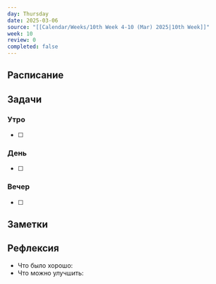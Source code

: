 ```yaml
---
day: Thursday
date: 2025-03-06
source: "[[Calendar/Weeks/10th Week 4-10 (Mar) 2025|10th Week]]"
week: 10
review: 0
completed: false
---
```



## Расписание

## Задачи

### Утро

- [ ]

### День

- [ ]

### Вечер

- [ ]

## Заметки

## Рефлексия

- Что было хорошо:
- Что можно улучшить: